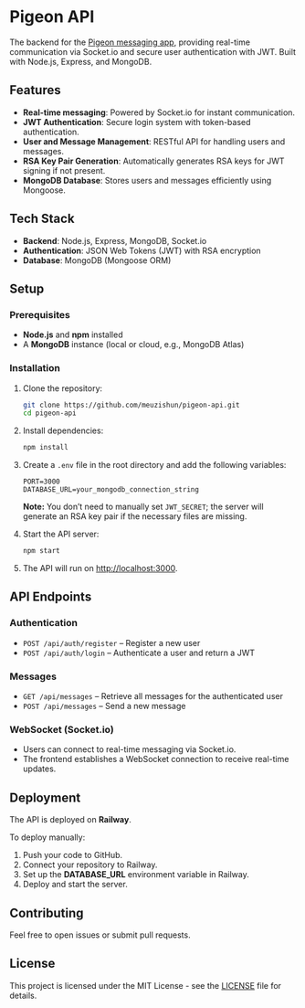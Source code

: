 # Pigeon API

The backend for the [Pigeon messaging app](https://github.com/meuzishun/pigeon-ui), providing real-time communication via Socket.io and secure user authentication with JWT. Built with Node.js, Express, and MongoDB.

## Features

- **Real-time messaging**: Powered by Socket.io for instant communication.
- **JWT Authentication**: Secure login system with token-based authentication.
- **User and Message Management**: RESTful API for handling users and messages.
- **RSA Key Pair Generation**: Automatically generates RSA keys for JWT signing if not present.
- **MongoDB Database**: Stores users and messages efficiently using Mongoose.

## Tech Stack

- **Backend**: Node.js, Express, MongoDB, Socket.io
- **Authentication**: JSON Web Tokens (JWT) with RSA encryption
- **Database**: MongoDB (Mongoose ORM)

## Setup

### Prerequisites

- **Node.js** and **npm** installed
- A **MongoDB** instance (local or cloud, e.g., MongoDB Atlas)

### Installation

1. Clone the repository:

   ```bash
   git clone https://github.com/meuzishun/pigeon-api.git
   cd pigeon-api
   ```

2. Install dependencies:

   ```bash
   npm install
   ```

3. Create a `.env` file in the root directory and add the following variables:

   ```
   PORT=3000
   DATABASE_URL=your_mongodb_connection_string
   ```

   **Note:** You don’t need to manually set `JWT_SECRET`; the server will generate an RSA key pair if the necessary files are missing.

4. Start the API server:

   ```bash
   npm start
   ```

5. The API will run on [http://localhost:3000](http://localhost:3000).

## API Endpoints

### Authentication

- `POST /api/auth/register` – Register a new user
- `POST /api/auth/login` – Authenticate a user and return a JWT

### Messages

- `GET /api/messages` – Retrieve all messages for the authenticated user
- `POST /api/messages` – Send a new message

### WebSocket (Socket.io)

- Users can connect to real-time messaging via Socket.io.
- The frontend establishes a WebSocket connection to receive real-time updates.

## Deployment

The API is deployed on **Railway**.

To deploy manually:

1. Push your code to GitHub.
2. Connect your repository to Railway.
3. Set up the **DATABASE_URL** environment variable in Railway.
4. Deploy and start the server.

## Contributing

Feel free to open issues or submit pull requests.

## License

This project is licensed under the MIT License - see the [LICENSE](LICENSE) file for details.
